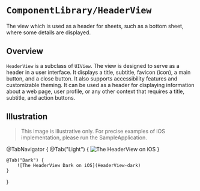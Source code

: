 # ``ComponentLibrary/HeaderView``

The view which is used as a header for sheets, such as a bottom sheet, where some details are displayed.

## Overview

`HeaderView` is a subclass of `UIView`. The view is designed to serve as a header in a user interface. It displays a title, subtitle, favicon (icon), a main button, and a close button. It also supports accessibility features and customizable theming. It can be used as a header for displaying information about a web page, user profile, or any other context that requires a title, subtitle, and action buttons.

## Illustration

> This image is illustrative only. For precise examples of iOS implementation, please run the SampleApplication.

@TabNavigator {
    @Tab("Light") {
        ![The HeaderView on iOS](HeaderView)
    }
    
    @Tab("Dark") {
        ![The HeaderView Dark on iOS](HeaderView-dark)
    }
}
